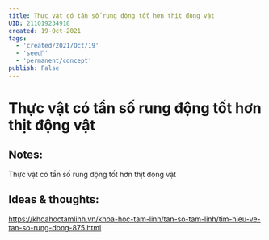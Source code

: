 ```yaml
---
title: Thực vật có tần số rung động tốt hơn thịt động vật
UID: 211019234918
created: 19-Oct-2021
tags:
  - 'created/2021/Oct/19'
  - 'seed🥜'
  - 'permanent/concept'
publish: False
---
```

# Thực vật có tần số rung động tốt hơn thịt động vật

## Notes:
Thực vật có tần số rung động tốt hơn thịt động vật

## Ideas & thoughts:
https://khoahoctamlinh.vn/khoa-hoc-tam-linh/tan-so-tam-linh/tim-hieu-ve-tan-so-rung-dong-875.html

